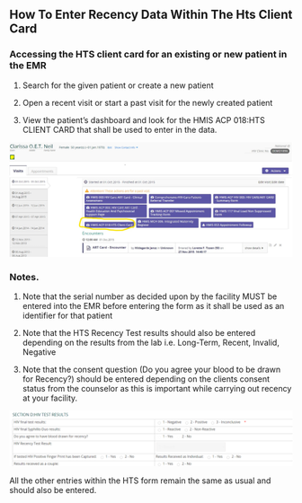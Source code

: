 ## How To Enter Recency Data Within The Hts Client Card

### Accessing the HTS client card for an existing or new patient in the EMR

1.	Search for the given patient or create a new patient

2.	Open a recent visit or start a past visit for the newly created patient

3.	View the patient’s dashboard and look for the HMIS ACP 018:HTS CLIENT CARD that shall be used to enter in the data.

![HTS Client Card](../images/hts-client-card018.jpg)

### Notes.

1.	Note that the serial number as decided upon by the facility MUST be entered into the EMR before entering the form as it shall be used as an identifier for that patient

2.	Note that the HTS Recency Test results should also be entered depending on the results from the lab i.e. Long-Term, Recent, Invalid, Negative

3.	Note that the consent question (Do you agree your blood to be drawn for Recency?) should be entered depending on the clients consent status from the counselor as this is important while carrying out recency at your facility.

![HIV Test Results](../images/hiv-test-results.png)

All the other entries within the HTS form remain the same as usual and should also be entered.
